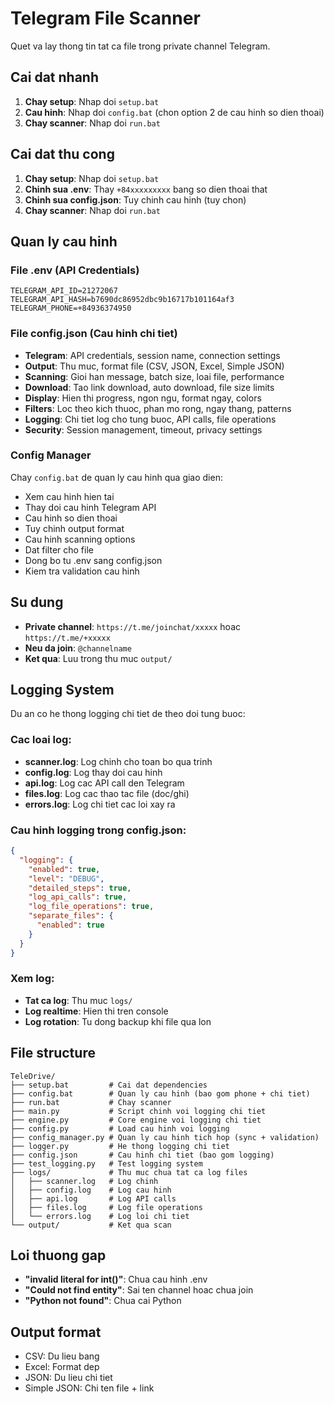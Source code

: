# Telegram File Scanner

Quet va lay thong tin tat ca file trong private channel Telegram.

## Cai dat nhanh

1. **Chay setup**: Nhap doi `setup.bat`
2. **Cau hinh**: Nhap doi `config.bat` (chon option 2 de cau hinh so dien thoai)
3. **Chay scanner**: Nhap doi `run.bat`

## Cai dat thu cong

1. **Chay setup**: Nhap doi `setup.bat`
2. **Chinh sua .env**: Thay `+84xxxxxxxxx` bang so dien thoai that
3. **Chinh sua config.json**: Tuy chinh cau hinh (tuy chon)
4. **Chay scanner**: Nhap doi `run.bat`

## Quan ly cau hinh

### File .env (API Credentials)
```
TELEGRAM_API_ID=21272067
TELEGRAM_API_HASH=b7690dc86952dbc9b16717b101164af3
TELEGRAM_PHONE=+84936374950
```

### File config.json (Cau hinh chi tiet)
- **Telegram**: API credentials, session name, connection settings
- **Output**: Thu muc, format file (CSV, JSON, Excel, Simple JSON)
- **Scanning**: Gioi han message, batch size, loai file, performance
- **Download**: Tao link download, auto download, file size limits
- **Display**: Hien thi progress, ngon ngu, format ngay, colors
- **Filters**: Loc theo kich thuoc, phan mo rong, ngay thang, patterns
- **Logging**: Chi tiet log cho tung buoc, API calls, file operations
- **Security**: Session management, timeout, privacy settings

### Config Manager
Chay `config.bat` de quan ly cau hinh qua giao dien:
- Xem cau hinh hien tai
- Thay doi cau hinh Telegram API
- Cau hinh so dien thoai
- Tuy chinh output format
- Cau hinh scanning options
- Dat filter cho file
- Dong bo tu .env sang config.json
- Kiem tra validation cau hinh

## Su dung

- **Private channel**: `https://t.me/joinchat/xxxxx` hoac `https://t.me/+xxxxx`
- **Neu da join**: `@channelname`
- **Ket qua**: Luu trong thu muc `output/`

## Logging System

Du an co he thong logging chi tiet de theo doi tung buoc:

### Cac loai log:
- **scanner.log**: Log chinh cho toan bo qua trinh
- **config.log**: Log thay doi cau hinh
- **api.log**: Log cac API call den Telegram
- **files.log**: Log cac thao tac file (doc/ghi)
- **errors.log**: Log chi tiet cac loi xay ra

### Cau hinh logging trong config.json:
```json
{
  "logging": {
    "enabled": true,
    "level": "DEBUG",
    "detailed_steps": true,
    "log_api_calls": true,
    "log_file_operations": true,
    "separate_files": {
      "enabled": true
    }
  }
}
```

### Xem log:
- **Tat ca log**: Thu muc `logs/`
- **Log realtime**: Hien thi tren console
- **Log rotation**: Tu dong backup khi file qua lon

## File structure

```
TeleDrive/
├── setup.bat         # Cai dat dependencies
├── config.bat        # Quan ly cau hinh (bao gom phone + chi tiet)
├── run.bat           # Chay scanner
├── main.py           # Script chinh voi logging chi tiet
├── engine.py         # Core engine voi logging chi tiet
├── config.py         # Load cau hinh voi logging
├── config_manager.py # Quan ly cau hinh tich hop (sync + validation)
├── logger.py         # He thong logging chi tiet
├── config.json       # Cau hinh chi tiet (bao gom logging)
├── test_logging.py   # Test logging system
├── logs/             # Thu muc chua tat ca log files
│   ├── scanner.log   # Log chinh
│   ├── config.log    # Log cau hinh
│   ├── api.log       # Log API calls
│   ├── files.log     # Log file operations
│   └── errors.log    # Log loi chi tiet
└── output/           # Ket qua scan
```

## Loi thuong gap

- **"invalid literal for int()"**: Chua cau hinh .env
- **"Could not find entity"**: Sai ten channel hoac chua join
- **"Python not found"**: Chua cai Python

## Output format

- CSV: Du lieu bang
- Excel: Format dep
- JSON: Du lieu chi tiet
- Simple JSON: Chi ten file + link
